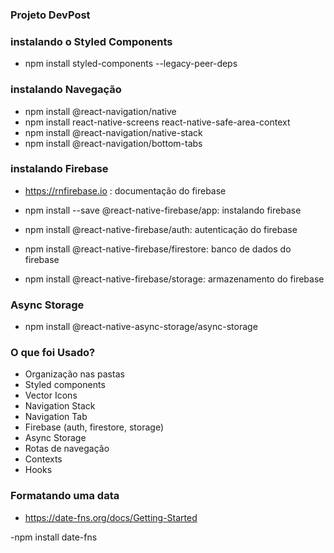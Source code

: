### Projeto DevPost

### instalando o Styled Components

- npm install styled-components --legacy-peer-deps


### instalando Navegação 

- npm install @react-navigation/native
- npm install react-native-screens react-native-safe-area-context
- npm install @react-navigation/native-stack
- npm install @react-navigation/bottom-tabs

### instalando Firebase

- https://rnfirebase.io : documentação do firebase

- npm install --save @react-native-firebase/app: instalando firebase

- npm install @react-native-firebase/auth: autenticação do firebase

- npm install @react-native-firebase/firestore: banco de dados do firebase

- npm install @react-native-firebase/storage: armazenamento do firebase

###  Async Storage

- npm install @react-native-async-storage/async-storage 


### O que foi Usado? 

- Organização nas pastas
- Styled components
- Vector Icons 
- Navigation Stack
- Navigation Tab
- Firebase (auth, firestore, storage)
- Async Storage
- Rotas de navegação    
- Contexts
- Hooks


### Formatando uma data

- https://date-fns.org/docs/Getting-Started

-npm install date-fns